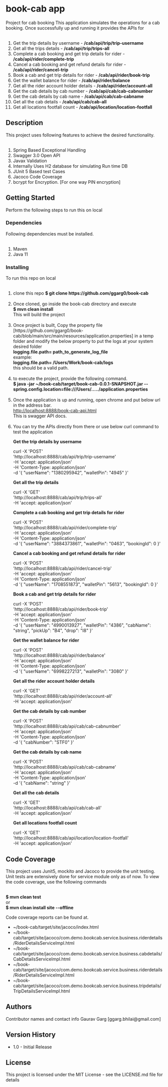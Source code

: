 # book-cab app
Project for cab booking
This application simulates the operations for a cab booking. Once successfully up and running it provides the APIs for <br><br>

1. Get the trip details by username - <b>/cab/api/trip/trip-username</b>
2. Get all the trips details - <b>/cab/api/trip/trips-all</b>
3. Complete a cab booking and get trip details for rider - <b>/cab/api/rider/complete-trip</b>
4. Cancel a cab booking and get refund details for rider - <b>/cab/api/rider/cancel-trip</b>
5. Book a cab and get trip details for rider - <b>/cab/api/rider/book-trip</b>
6. Get the wallet balance for rider - <b>/cab/api/rider/balance</b>
7. Get all the rider account holder details - <b>/cab/api/rider/account-all</b>
8. Get the cab details by cab number - <b>/cab/api/cab/cab-cabnumber</b>
9. Get the cab details by cab name - <b>/cab/api/cab/cab-cabname</b>
10. Get all the cab details - <b>/cab/api/cab/cab-all</b>
11. Get all locations footfall count - <b>/cab/api/location/location-footfall</b>

<h2>Description</h2>
This project uses following features to achieve the desired functionality.
<br><br>
<OL>
<LI>Spring Based Exceptional Handling</LI>
<LI>Swagger 3.0 Open API</LI>
<LI>Javax Validation</LI>
<LI>Internally Uses H2 database for simulating Run time DB</LI>
<LI>JUnit 5 Based test Cases</LI>
<LI>Jacoco Code Coverage</LI>
<LI>bcrypt for Encryption. [For one way PIN encryption]</LI>
</OL>

<h2>Getting Started</h2>

Perform the following steps to run this on local

<h3>Dependencies</h3>
Following dependencies must be installed.

<OL><br>
<LI>Maven</LI>
<LI>Java 11</LI>
</OL>

<h3>Installing</h3>
To run this repo on local
<OL><br>
<LI>clone this repo 
<b>$ git clone https://github.com/ggarg0/book-cab</b></LI> <br>

<LI>Once cloned, go inside the book-cab directory and execute <br>
<b>$ mvn clean install</b><br>
This will build the project</LI> <br>

<LI>Once project is built, Copy the property file
[https://github.com/ggarg0/book-cab/blob/main/src/main/resources/application.properties] in a
temp folder and modify the below property to put the logs at your system desired folder <br>
<b>logging.file.path= path_to_generate_log_file</b><br>
example:<br>
<b>logging.file.path= /Users/Work/book-cab/logs</b><br>
this should be a valid path.</LI><br>

<LI>to execute the project, provide the following command.<br>
<b>$ java -jar ~/book-cab/target/book-cab-0.0.1-SNAPSHOT.jar --spring.config.location=file:///Users/...../application.properties</b></LI><br>

<LI>Once the application is up and running, open chrome and put below url in the address bar.<br>
<a href="http://localhost:8888/book-cab-api.html">http://localhost:8888/book-cab-api.html</a><br>
This is swagger API docs.</LI><br>

<LI>You can try the APIs directly from there or use below curl command to test the application

  <b>Get the trip details by username </b>

curl -X 'POST' \
  'http://localhost:8888/cab/api/trip/trip-username' \
  -H 'accept: application/json' \
  -H 'Content-Type: application/json' \
  -d '{
  "userName": "1380295942",
  "walletPin": "4945"
}'

  <b>Get all the trip details</b>

 curl -X 'GET' \
  'http://localhost:8888/cab/api/trip/trips-all' \
  -H 'accept: application/json'

  <b>Complete a cab booking and get trip details for rider</b>

curl -X 'POST' \
  'http://localhost:8888/cab/api/rider/complete-trip' \
  -H 'accept: application/json' \
  -H 'Content-Type: application/json' \
  -d '{
  "userName": "3884373861",
  "walletPin": "0463",
  "bookingId": 0
}'

  <b>Cancel a cab booking and get refund details for rider</b>

curl -X 'POST' \
  'http://localhost:8888/cab/api/rider/cancel-trip' \
  -H 'accept: application/json' \
  -H 'Content-Type: application/json' \
  -d '{
  "userName": "1708551873",
  "walletPin": "5613",
  "bookingId": 0
}'

  <b>Book a cab and get trip details for rider</b>

curl -X 'POST' \
  'http://localhost:8888/cab/api/rider/book-trip' \
  -H 'accept: application/json' \
  -H 'Content-Type: application/json' \
  -d '{
  "userName": "4990013927",
  "walletPin": "4386",
  "cabName": "string",
  "pickUp": "B4",
  "drop": "I8"
}'

  <b>Get the wallet balance for rider</b>

curl -X 'POST' \
  'http://localhost:8888/cab/api/rider/balance' \
  -H 'accept: application/json' \
  -H 'Content-Type: application/json' \
  -d '{
  "userName": "6998227213",
  "walletPin": "3080"
}'

  <b>Get all the rider account holder details</b>

curl -X 'GET' \
  'http://localhost:8888/cab/api/rider/account-all' \
  -H 'accept: application/json'

  <b>Get the cab details by cab number</b>

curl -X 'POST' \
  'http://localhost:8888/cab/api/cab/cab-cabnumber' \
  -H 'accept: application/json' \
  -H 'Content-Type: application/json' \
  -d '{
  "cabNumber": "STF0"
}'
  
   <b>Get the cab details by cab name</b>

curl -X 'POST' \
  'http://localhost:8888/cab/api/cab/cab-cabname' \
  -H 'accept: application/json' \
  -H 'Content-Type: application/json' \
  -d '{
  "cabName": "string"
}'
  
   <b>Get all the cab details</b>

curl -X 'GET' \
  'http://localhost:8888/cab/api/cab/cab-all' \
  -H 'accept: application/json'
  
   <b>Get all locations footfall count</b>

curl -X 'GET' \
  'http://localhost:8888/cab/api/location/location-footfall' \
  -H 'accept: application/json'

</LI>
</OL>
<h2>Code Coverage</h2>
This project uses Junit5, mockito and Jacoco to provide the unit testing. Unit tests are extensively done for service module only as of now. To view the code coverage, use the following commands<br><br>

<b>$ mvn clean test</b><br>
or<br>
<b>$ mvn clean install site --offline</b>

Code coverage reports can be found at.

* ~/book-cab/target/site/jacoco/index.html 
* ~/book-cab/target/site/jacoco/com.demo.bookcab.service.business.riderdetails/RiderDetailsServiceImpl.html 
* ~/book-cab/target/site/jacoco/com.demo.bookcab.service.business.cabdetails/CabDetailsServiceImpl.html
* ~/book-cab/target/site/jacoco/com.demo.bookcab.service.business.riderdetails/RiderDetailsServiceImpl.html
* ~/book-cab/target/site/jacoco/com.demo.bookcab.service.business.tripdetails/TripDetailsServiceImpl.html

<h2>Authors</h2>
Contributor names and contact info Gaurav Garg [ggarg.bhilai@gmail.com]

<h2>Version History</h2>
<UL>
<LI>1.0 - Initial Release</LI>
</UL>
<h2>License</h2>

This project is licensed under the MIT License - see the LICENSE.md file for details
